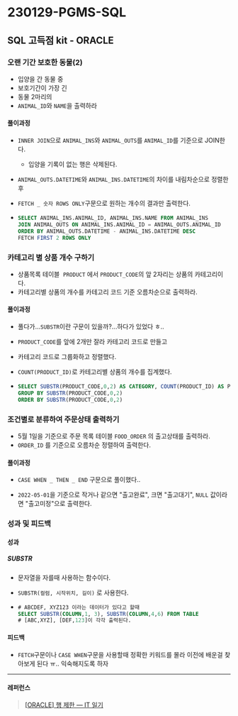 # 230129-PGMS-SQL

## SQL 고득점 kit - ORACLE

### 오랜 기간 보호한 동물(2)

- 입양을 간 동물 중
- 보호기간이 가장 긴 
- 동물 2마리의
- `ANIMAL_ID`와 `NAME`을 출력하라

#### 풀이과정

- `INNER JOIN`으로 `ANIMAL_INS`와 `ANIMAL_OUTS`를 `ANIMAL_ID`를 기준으로 JOIN한다.
  
  - 입양을 기록이 없는 행은 삭제된다.

- `ANIMAL_OUTS.DATETIME`와 `ANIMAL_INS.DATETIME`의 차이를 내림차순으로 정렬한 후

- `FETCH _ 숫자 ROWS ONLY`구문으로 원하는 개수의 결과만 출력한다.

- ```sql
  SELECT ANIMAL_INS.ANIMAL_ID, ANIMAL_INS.NAME FROM ANIMAL_INS
  JOIN ANIMAL_OUTS ON ANIMAL_INS.ANIMAL_ID = ANIMAL_OUTS.ANIMAL_ID
  ORDER BY ANIMAL_OUTS.DATETIME - ANIMAL_INS.DATETIME DESC
  FETCH FIRST 2 ROWS ONLY
  ```

### 카테고리 별 상품 개수 구하기

-  상품목록 테이블  `PRODUCT` 에서  `PRODUCT_CODE`의 앞 2자리는 상품의 카테고리이다.
- 카테고리별 상품의 개수를 카테고리 코드 기준 오름차순으로 출력하라.

#### 풀이과정

- 풀다가...`SUBSTR`이란 구문이 있을까?...하다가 있었다 ㅎ..

- `PRODUCT_CODE`를 앞에 2개만 잘라 카테고리 코드로 만들고

- 카테고리 코드로 그룹화하고 정렬했다.

- `COUNT(PRODUCT_ID)`로 카테고리별 상품의 개수를 집계했다.

- ```sql
  SELECT SUBSTR(PRODUCT_CODE,0,2) AS CATEGORY, COUNT(PRODUCT_ID) AS PRODUCTS FROM PRODUCT
  GROUP BY SUBSTR(PRODUCT_CODE,0,2)
  ORDER BY SUBSTR(PRODUCT_CODE,0,2)
  ```

### 조건별로 분류하여 주문상태 출력하기

- 5월 1일을 기준으로 주문 목록 테이블 `FOOD_ORDER`  의 출고상태를 출력하라.
- `ORDER_ID` 를 기준으로 오름차순 정렬하여 출력한다.

#### 풀이과정

- `CASE WHEN _ THEN _ END` 구문으로 풀이했다..

- `2022-05-01`을 기준으로 작거나 같으면 "출고완료", 크면 "출고대기",  `NULL` 값이라면 "출고미정"으로 출력한다.

### 성과 및 피드백

#### 성과

##### SUBSTR

- 문자열을 자를때 사용하는 함수이다.

- `SUBSTR(컬럼, 시작위치, 길이)` 로 사용한다.

- ```sql
  # ABCDEF, XYZ123 이라는 데이터가 있다고 할때
  SELECT SUBSTR(COLUMN,1, 3), SUBSTR(COLUMN,4,6) FROM TABLE
  # [ABC,XYZ], [DEF,123]이 각각 출력된다.
  ```

#### 피드백

- `FETCH`구문이나 `CASE WHEN`구문을 사용할때 정확한 키워드를 몰라 이전에 배운걸 찾아보게 된다 ㅠ.. 익숙해지도록 하자

---

#### 레퍼런스

> [[ORACLE] 행 제한 — IT 일기](https://jjoyling.tistory.com/38)
